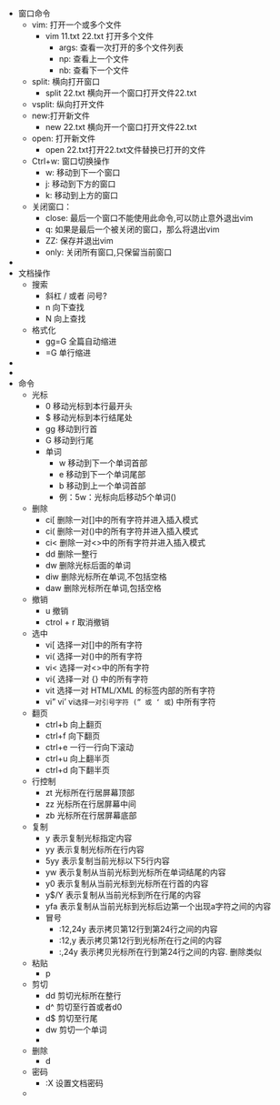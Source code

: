 - 窗口命令
	- vim: 打开一个或多个文件
		- vim 11.txt 22.txt 打开多个文件
			- args: 查看一次打开的多个文件列表
			- np: 查看上一个文件
			- nb: 查看下一个文件
	- split: 横向打开窗口
		- split 22.txt 横向开一个窗口打开文件22.txt
	- vsplit: 纵向打开文件
	- new:打开新文件
		- new 22.txt 横向开一个窗口打开文件22.txt
	- open: 打开新文件
		- open 22.txt打开22.txt文件替换已打开的文件
	- Ctrl+w: 窗口切换操作
		- w: 移动到下一个窗口
		- j: 移动到下方的窗口
		- k: 移动到上方的窗口
	- 关闭窗口：
		- close: 最后一个窗口不能使用此命令,可以防止意外退出vim
		- q: 如果是最后一个被关闭的窗口，那么将退出vim
		- ZZ: 保存并退出vim
		- only: 关闭所有窗口,只保留当前窗口
-
- 文档操作
	- 搜索
		- 斜杠 / 或者 问号?
		- n 向下查找
		- N 向上查找
	- 格式化
		- gg=G 全篇自动缩进
		- =G 单行缩进
-
-
- 命令
	- 光标
		- 0 移动光标到本行最开头
		- $ 移动光标到本行结尾处
		- gg 移动到行首
		- G 移动到行尾
		- 单词
			- w 移动到下一个单词首部
			- e 移动到下一个单词尾部
			- b 移动到上一个单词首部
			- 例：5w：光标向后移动5个单词()
	- 删除
		- ci[ 删除一对[]中的所有字符并进入插入模式
		- ci( 删除一对()中的所有字符并进入插入模式
		- ci< 删除一对<>中的所有字符并进入插入模式
		- dd 删除一整行
		- dw 删除光标后面的单词
		- diw 删除光标所在单词,不包括空格
		- daw 删除光标所在单词,包括空格
	- 撤销
		- u 撤销
		- ctrol + r 取消撤销
	- 选中
		- vi[ 选择一对[]中的所有字符
		- vi( 选择一对()中的所有字符
		- vi< 选择一对<>中的所有字符
		- vi{ 选择一对 {} 中的所有字符
		- vit 选择一对 HTML/XML 的标签内部的所有字符
		- vi” vi’ vi` 选择一对引号字符 (” 或 ‘ 或 `) 中所有字符
	- 翻页
		- ctrl+b 向上翻页
		- ctrl+f 向下翻页
		- ctrl+e 一行一行向下滚动
		- ctrl+u 向上翻半页
		- ctrl+d 向下翻半页
	- 行控制
		- zt 光标所在行居屏幕顶部
		- zz 光标所在行居屏幕中间
		- zb 光标所在行居屏幕底部
	- 复制
		- y 表示复制光标指定内容
		- yy 表示复制光标所在行内容
		- 5yy 表示复制当前光标以下5行内容
		- yw 表示复制从当前光标到光标所在单词结尾的内容
		- y0 表示复制从当前光标到光标所在行首的内容
		- y$/Y 表示复制从当前光标到所在行尾的内容
		- yfa 表示复制从当前光标到光标后边第一个出现a字符之间的内容
		- 冒号
			- :12,24y 表示拷贝第12行到第24行之间的内容
			- :12,y 表示拷贝第12行到光标所在行之间的内容
			- :,24y 表示拷贝光标所在行到第24行之间的内容. 删除类似
	- 粘贴
		- p
	- 剪切
		- dd 剪切光标所在整行
		- d^ 剪切至行首或者d0
		- d$ 剪切至行尾
		- dw 剪切一个单词
		-
	- 删除
		- d
	- 密码
		- :X  设置文档密码
	-